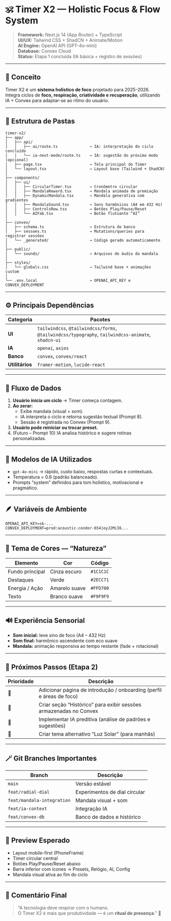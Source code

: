# 🕉️ Timer X2 — Holistic Focus & Flow System

> **Framework:** Next.js 14 (App Router) + TypeScript  
> **UI/UX:** Tailwind CSS + ShadCN + Animate/Motion  
> **AI Engine:** OpenAI API (GPT-4o-mini)  
> **Database:** Convex Cloud  
> **Status:** Etapa 1 concluída (IA básica + registro de sessões)  

---

## 🌿 Conceito
Timer X2 é um **sistema holístico de foco** projetado para 2025-2026.  
Integra ciclos de **foco, respiração, criatividade e recuperação**, utilizando IA + Convex para adaptar-se ao ritmo do usuário.

---

## 🧩 Estrutura de Pastas

```
timer-x2/
├── app/
│   ├── api/
│   │   ├── ai/route.ts              → IA: interpretação do ciclo concluído
│   │   └── ia-next-mode/route.ts    → IA: sugestão do próximo modo (opcional)
│   ├── page.tsx                     → Tela principal do Timer
│   └── layout.tsx                   → Layout base (Tailwind + ShadCN)
│
├── components/
│   ├── ui/
│   │   ├── CircularTimer.tsx        → Cronômetro circular
│   │   ├── MandalaReward.tsx        → Mandala animada de premiação
│   │   ├── DynamicMandala.tsx       → Mandala generativa com gradientes
│   │   ├── MandalaSound.tsx         → Sons harmônicos (A4 em 432 Hz)
│   │   ├── ControlsRow.tsx          → Botões Play/Pause/Reset
│   │   └── AIFab.tsx                → Botão flutuante “AI”
│
├── convex/
│   ├── schema.ts                    → Estrutura do banco
│   ├── sessoes.ts                   → Mutations/queries para registrar sessões
│   └── _generated/                  → Código gerado automaticamente
│
├── public/
│   └── sounds/                      → Arquivos de áudio da mandala
│
├── styles/
│   └── globals.css                  → Tailwind base + animações custom
│
└── .env.local                       → OPENAI_API_KEY e CONVEX_DEPLOYMENT
```

---

## ⚙️ Principais Dependências

| Categoria | Pacotes |
|------------|----------|
| **UI** | `tailwindcss`, `@tailwindcss/forms`, `@tailwindcss/typography`, `tailwindcss-animate`, `shadcn-ui` |
| **IA** | `openai`, `axios` |
| **Banco** | `convex`, `convex/react` |
| **Utilitários** | `framer-motion`, `lucide-react` |

---

## 🔁 Fluxo de Dados

1. **Usuário inicia um ciclo** → Timer começa contagem.
2. **Ao zerar:**  
   - Exibe mandala (visual + som).  
   - IA interpreta o ciclo e retorna sugestão textual (Prompt 8).  
   - Sessão é registrada no Convex (Prompt 9).  
3. **Usuário pode reiniciar ou trocar preset.**
4. (Futuro – Prompt 10) IA analisa histórico e sugere rotinas personalizadas.

---

## 🧠 Modelos de IA Utilizados

- `gpt-4o-mini` → rápido, custo baixo, respostas curtas e contextuais.  
- Temperatura = 0.6 (padrão balanceado).  
- Prompts “system” definidos para tom holístico, motivacional e pragmático.  

---

## 🪶 Variáveis de Ambiente

```
OPENAI_API_KEY=sk-...
CONVEX_DEPLOYMENT=prod:acoustic-condor-654|eyJ2MiI6...
```

---

## 🎨 Tema de Cores — “Natureza”

| Elemento | Cor | Código |
|-----------|-----|--------|
| Fundo principal | Cinza escuro | `#1C1C1C` |
| Destaques | Verde | `#2ECC71` |
| Energia / Ação | Amarelo suave | `#FFD700` |
| Texto | Branco suave | `#F9F9F9` |

---

## 🔊 Experiência Sensorial

- **Som inicial:** leve sino de foco (A4 – 432 Hz)  
- **Som final:** harmônico ascendente com eco suave  
- **Mandala:** animação responsiva ao tempo restante (fade + rotacional)  

---

## 🧘 Próximos Passos (Etapa 2)

| Prioridade | Descrição |
|-------------|------------|
| 🌙 | Adicionar página de introdução / onboarding (perfil e áreas de foco) |
| 🔆 | Criar seção “Histórico” para exibir sessões armazenadas no Convex |
| 🔮 | Implementar IA preditiva (análise de padrões e sugestões) |
| 🪷 | Criar tema alternativo “Luz Solar” (para manhãs) |

---

## 🪄 Git Branches Importantes

| Branch | Descrição |
|---------|------------|
| `main` | Versão estável |
| `feat/radial-dial` | Experimentos de dial circular |
| `feat/mandala-integration` | Mandala visual + som |
| `feat/ia-context` | Integração IA |
| `feat/convex-db` | Banco de dados e histórico |

---

## 📸 Preview Esperado
- Layout mobile-first (PhoneFrame)  
- Timer circular central  
- Botões Play/Pause/Reset abaixo  
- Barra inferior com ícones → Presets, Relógio, AI, Config  
- Mandala visual ativa ao fim do ciclo  

---

## 💬 Comentário Final
> “A tecnologia deve respirar com o humano.  
> O Timer X2 é mais que produtividade — é um **ritual de presença**.” 🌿  
